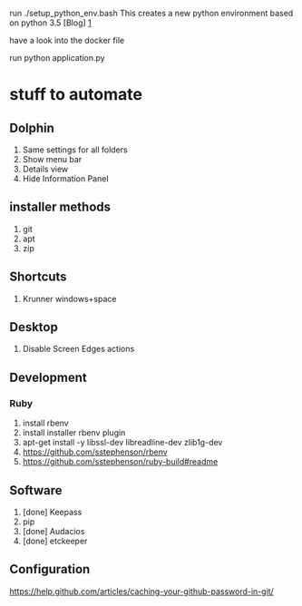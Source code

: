 run ./setup_python_env.bash
This creates a new python environment based on python 3.5 [Blog] [1] 

[1]: http://thomas-cokelaer.info/blog/2014/08/installing-another-python-version-into-virtualenv/ "Blog"
have a look into the docker file

run python application.py

# stuff to automate #

## Dolphin ##
1. Same settings for all folders
1. Show menu bar
1. Details view
1. Hide Information Panel


## installer methods ##
1. git
1. apt
1. zip

## Shortcuts ##
1. Krunner windows+space

## Desktop ##
1. Disable Screen Edges actions

## Development ##
### Ruby ###
1. install rbenv
1. install installer rbenv plugin
1. apt-get install -y libssl-dev libreadline-dev zlib1g-dev
1. https://github.com/sstephenson/rbenv
1. https://github.com/sstephenson/ruby-build#readme

## Software ##
1. [done] Keepass
1. pip
1. [done] Audacios
1. [done] etckeeper 

## Configuration ##
https://help.github.com/articles/caching-your-github-password-in-git/